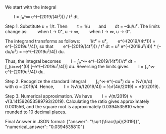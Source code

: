 We start with the integral

  I = ∫₀^∞ e^(–(2019/(4t²))) / t² dt.

Step 1. Substitute u = 1/t. Then
  t = 1/u  and  dt = –du/u².
The limits change as:
  when t → 0⁺, u → ∞,
  when t → ∞, u → 0⁺.

The integrand transforms as follows:
  1/t² = u²,
  e^(–(2019/(4t²))) = e^(–(2019u²/4)),
so that
  e^(–(2019/(4t²))) / t² dt = u² e^(–(2019u²/4)) * (–du/u²) = –e^(–(2019u²/4)) du.

Thus, the integral becomes
  I = ∫₀^∞ e^(–(2019/(4t²)))/t² dt = ∫_(u=∞)^(0) [–e^(–(2019u²/4))] du.
Reversing the limits gives
  I = ∫₀^∞ e^(–(2019u²/4)) du.

Step 2. Recognize the standard integral
  ∫₀^∞ e^(–αu²) du = ½√(π/α)
with α = 2019/4. Hence,
  I = ½√(π/(2019/4)) = ½√(4π/2019) = √(π/2019).

Step 3. Numerical approximation. We have
  I = √(π/2019) ≈ √(3.141592653589793/2019).
Calculating the ratio gives approximately 0.001556, and the square root is approximately 0.0394535810 when rounded to 10 decimal places.

Final Answer in JSON format:
{"answer": "\\sqrt{\\frac{\\pi}{2019}}", "numerical_answer": "0.0394535810"}